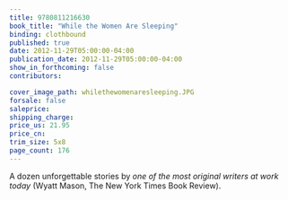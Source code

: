 ```yaml
---
title: 9780811216630
book_title: "While the Women Are Sleeping"
binding: clothbound
published: true
date: 2012-11-29T05:00:00-04:00
publication_date: 2012-11-29T05:00:00-04:00
show_in_forthcoming: false
contributors:

cover_image_path: whilethewomenaresleeping.JPG
forsale: false
saleprice:
shipping_charge:
price_us: 21.95
price_cn:
trim_size: 5x8
page_count: 176
---
```

A dozen unforgettable stories by _one of the most original writers at work today_ (Wyatt Mason, The New York Times Book Review).

